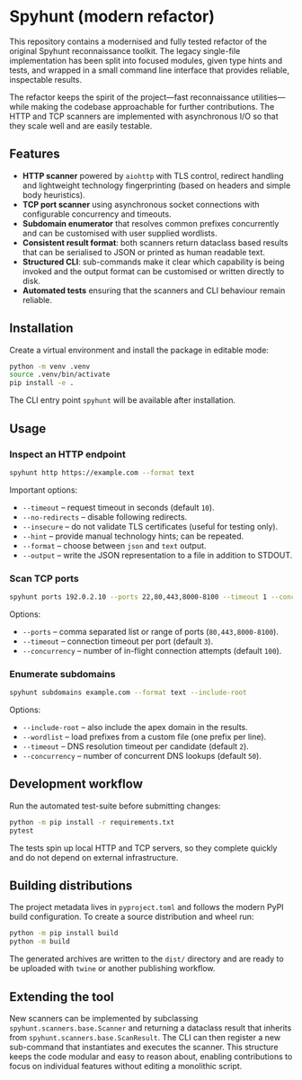 # Spyhunt (modern refactor)

This repository contains a modernised and fully tested refactor of the original
Spyhunt reconnaissance toolkit. The legacy single-file implementation has been
split into focused modules, given type hints and tests, and wrapped in a small
command line interface that provides reliable, inspectable results.

The refactor keeps the spirit of the project—fast reconnaissance utilities—while
making the codebase approachable for further contributions. The HTTP and TCP
scanners are implemented with asynchronous I/O so that they scale well and are
easily testable.

## Features

- **HTTP scanner** powered by `aiohttp` with TLS control, redirect handling and
  lightweight technology fingerprinting (based on headers and simple body
  heuristics).
- **TCP port scanner** using asynchronous socket connections with configurable
  concurrency and timeouts.
- **Subdomain enumerator** that resolves common prefixes concurrently and can
  be customised with user supplied wordlists.
- **Consistent result format**: both scanners return dataclass based results
  that can be serialised to JSON or printed as human readable text.
- **Structured CLI**: sub-commands make it clear which capability is being
  invoked and the output format can be customised or written directly to disk.
- **Automated tests** ensuring that the scanners and CLI behaviour remain
  reliable.

## Installation

Create a virtual environment and install the package in editable mode:

```bash
python -m venv .venv
source .venv/bin/activate
pip install -e .
```

The CLI entry point `spyhunt` will be available after installation.

## Usage

### Inspect an HTTP endpoint

```bash
spyhunt http https://example.com --format text
```

Important options:

- `--timeout` – request timeout in seconds (default `10`).
- `--no-redirects` – disable following redirects.
- `--insecure` – do not validate TLS certificates (useful for testing only).
- `--hint` – provide manual technology hints; can be repeated.
- `--format` – choose between `json` and `text` output.
- `--output` – write the JSON representation to a file in addition to STDOUT.

### Scan TCP ports

```bash
spyhunt ports 192.0.2.10 --ports 22,80,443,8000-8100 --timeout 1 --concurrency 200
```

Options:

- `--ports` – comma separated list or range of ports (`80,443,8000-8100`).
- `--timeout` – connection timeout per port (default `3`).
- `--concurrency` – number of in-flight connection attempts (default `100`).

### Enumerate subdomains

```bash
spyhunt subdomains example.com --format text --include-root
```

Options:

- `--include-root` – also include the apex domain in the results.
- `--wordlist` – load prefixes from a custom file (one prefix per line).
- `--timeout` – DNS resolution timeout per candidate (default `2`).
- `--concurrency` – number of concurrent DNS lookups (default `50`).

## Development workflow

Run the automated test-suite before submitting changes:

```bash
python -m pip install -r requirements.txt
pytest
```

The tests spin up local HTTP and TCP servers, so they complete quickly and do
not depend on external infrastructure.

## Building distributions

The project metadata lives in `pyproject.toml` and follows the modern PyPI
build configuration. To create a source distribution and wheel run:

```bash
python -m pip install build
python -m build
```

The generated archives are written to the `dist/` directory and are ready to be
uploaded with `twine` or another publishing workflow.

## Extending the tool

New scanners can be implemented by subclassing
`spyhunt.scanners.base.Scanner` and returning a dataclass result that inherits
from `spyhunt.scanners.base.ScanResult`. The CLI can then register a new
sub-command that instantiates and executes the scanner. This structure keeps the
code modular and easy to reason about, enabling contributions to focus on
individual features without editing a monolithic script.


